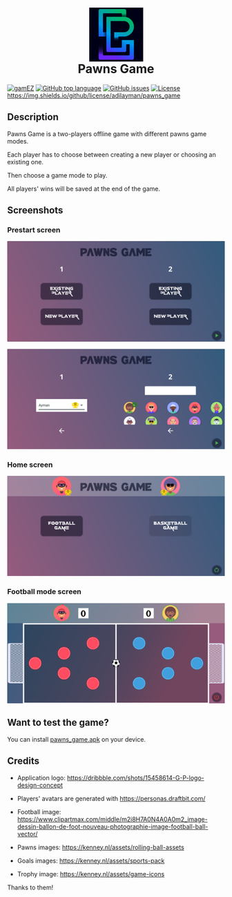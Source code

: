 <p align="center" style="margin-bottom: 0px !important;">
  <img src="assets/png/app_logo.png" width="125" alt="Pawns Game logo" align="center">
</p>
<h1 align="center" style="margin-top: 0px;">Pawns Game</h1>

[![gamEZ](https://img.shields.io/badge/gamEZ-engine-orange?style=flat-square)](https://github.com/adilayman/gamez) [![GitHub top language](https://img.shields.io/github/languages/top/adilayman/pawns_game.svg?style=flat-square)](https://github.com/adilayman/pawns_game) [![GitHub issues](https://img.shields.io/github/issues/adilayman/pawns_game?style=flat-square)](https://github.com/adilayman/pawns_game/issues) [![License](https://img.shields.io/github/license/adilayman/pawns_game?&style=flat-square)](https://github.com/adilayman/pawns_game/blob/master/LICENSE)
<https://img.shields.io/github/license/adilayman/pawns_game>

## Description

Pawns Game is a two-players offline game with different pawns game modes.

Each player has to choose between creating a new player or choosing an existing one.

Then choose a game mode to play.

All players' wins will be saved at the end of the game.

## Screenshots

### Prestart screen

<p align="center">
  <img src="assets/screenshots/prestart_screen_1.png" width="575">
</p>

<p align="center">
  <img src="assets/screenshots/prestart_screen_2.png" width="575">
</p>

### Home screen

<p align="center">
  <img src="assets/screenshots/home_screen.png" width="575">
</p>

### Football mode screen

<p align="center">
  <img src="assets/screenshots/football_mode_screen.png" width="575">
</p>

## Want to test the game?

You can install [pawns_game.apk](pawns_game.apk) on your device.

## Credits

- Application logo: <https://dribbble.com/shots/15458614-G-P-logo-design-concept>

- Players' avatars are generated with <https://personas.draftbit.com/>

- Football image: <https://www.clipartmax.com/middle/m2i8H7A0N4A0A0m2_image-dessin-ballon-de-foot-nouveau-photographie-image-football-ball-vector/>

- Pawns images: <https://kenney.nl/assets/rolling-ball-assets>

- Goals images: <https://kenney.nl/assets/sports-pack>

- Trophy image: <https://kenney.nl/assets/game-icons>

Thanks to them!

